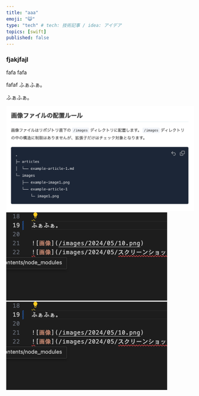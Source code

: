```yaml
---
title: "aaa"
emoji: "😺"
type: "tech" # tech: 技術記事 / idea: アイデア
topics: [swift]
published: false
---
```



### fjakjfajl
fafa
fafa


fafaf
ふぁふぁ。


ふぁふぁ。

![画像](/images/2024/05/10.png)
![gakfjakj](</images/2024/05/screenshot 2024-05-11 5.45.07.png>)
![gazou](</images/2024/05/screenshot 2024-05-11 5.45.07.png>)